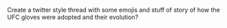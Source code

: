 Create a twitter style thread with some emojis and stuff of story of how the UFC gloves were adopted and their evolution?

